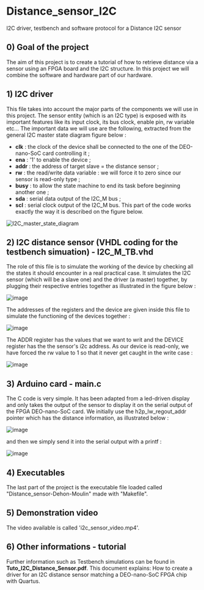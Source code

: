 # Distance_sensor_I2C
I2C driver, testbench and software protocol for a Distance I2C sensor

## 0) Goal of the project
The aim of this project is to create a tutorial of how to retrieve distance via a sensor using an FPGA board and the I2C structure. In this project we will combine the software and hardware part of our hardware. 

## 1) I2C driver
This file takes into account the major parts of the components we will use in this project.
The sensor entity (which is an I2C type) is exposed with its important features like its input clock, its bus clock, enable pin, rw variable etc...
The important data we will use are the following, extracted from the general I2C master state diagram figure below :
  - **clk** : the clock of the device shall be connected to the one of the DEO-nano-SoC card controlling it ;
  - **ena** : '1' to enable the device ;
  - **addr** : the address of target slave = the distance sensor ;
  - **rw** : the read/write data variable : we will force it to zero since our sensor is read-only type ;
  - **busy** : to allow the state machine to end its task before beginning another one ;
  - **sda** : serial data output of the I2C_M bus ;
  - **scl** : serial clock output of the I2C_M bus.
 This part of the code works exactly the way it is described on the figure below.
 
 ![I2C_master_state_diagram](https://user-images.githubusercontent.com/74544161/118660105-2e311480-b7ee-11eb-8cf9-5206a2bdc8a2.png)


## 2) I2C distance sensor (VHDL coding for the testbench simuation) - I2C_M_TB.vhd
The role of this file is to simulate the working of the device by checking all the states it should encounter in a real practical case.
It simulates the I2C sensor (which will be a slave one) and the driver (a master) together, by plugging their respective entries together as illustrated in the figure below :

![image](https://user-images.githubusercontent.com/74544161/118664017-6c7c0300-b7f1-11eb-9c33-bd7ca719481b.png)

The addresses of the registers and the device are given inside this file to simulate the functioning of the devices together :

![image](https://user-images.githubusercontent.com/74544161/118672580-a6043c80-b7f8-11eb-9381-4e303e6d6df6.png)


The ADDR register has the values that we want to writ and the DEVICE register has the the sensor's i2c address. As our device is read-only, we have forced the rw value to 1 so that it never get caught in the write case :

![image](https://user-images.githubusercontent.com/74544161/118672710-bddbc080-b7f8-11eb-8c63-af704addd0ad.png)

## 3) Arduino card - main.c

The C code is very simple. It has been adapted from a led-driven display and only takes the output of the sensor to display it on the serial output of the FPGA DEO-nano-SoC card. We initially use the h2p_lw_regout_addr pointer which has the distance information, as illustrated below :

![image](https://user-images.githubusercontent.com/74544161/118673886-a94bf800-b7f9-11eb-9bc1-eb5edfcaf0cf.png)

and then we simply send it into the serial output with a printf :

![image](https://user-images.githubusercontent.com/74544161/118674185-e2846800-b7f9-11eb-9394-e643657b3c1e.png)



## 4) Executables
The last part of the project is the executable file loaded called "Distance_sensor-Dehon-Moulin" made with "Makefile".

## 5) Demonstration video
The video available is called 'i2c_sensor_video.mp4'.

## 6) Other informations - tutorial
Further information such as Testbench simulations can be found in **Tuto_I2C_Distance_Sensor.pdf**. This document explains: How to create a driver for an I2C distance sensor matching a DEO-nano-SoC FPGA chip with Quartus.
